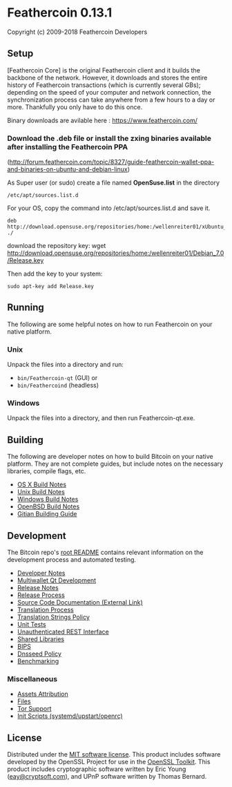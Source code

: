 Feathercoin 0.13.1
==================

Copyright (c) 2009-2018 Feathercoin Developers

Setup
---------------------

[Feathercoin Core] is the original Feathercoin client and it builds the backbone of the network. However, it downloads and stores the entire history of Feathercoin transactions (which is currently several GBs); depending on the speed of your computer and network connection, the synchronization process can take anywhere from a few hours to a day or more. Thankfully you only have to do this once. 

Binary downloads are avilable here : https://www.feathercoin.com/

### Download the .deb file or install the zxing binaries available after installing the Feathercoin PPA  

(http://forum.feathercoin.com/topic/8327/guide-feathercoin-wallet-ppa-and-binaries-on-ubuntu-and-debian-linux)  

As Super user (or sudo) create a file named **OpenSuse.list** in the directory 

    /etc/apt/sources.list.d 

For your OS, copy the command into /etc/apt/sources.list.d and save it.  
    
    deb http://download.opensuse.org/repositories/home:/wellenreiter01/xUbuntu_16.04 ./

download the repository key:
    wget http://download.opensuse.org/repositories/home:/wellenreiter01/Debian_7.0/Release.key    
   
Then add the key to your system:

    sudo apt-key add Release.key

Running
---------------------
The following are some helpful notes on how to run Feathercoin on your native platform.

### Unix

Unpack the files into a directory and run:

- `bin/Feathercoin-qt` (GUI) or
- `bin/Feathercoind` (headless)

### Windows

Unpack the files into a directory, and then run Feathercoin-qt.exe.

Building
---------------------
The following are developer notes on how to build Bitcoin on your native platform. They are not complete guides, but include notes on the necessary libraries, compile flags, etc.

- [OS X Build Notes](build-osx.md)
- [Unix Build Notes](build-unix.md)
- [Windows Build Notes](build-windows.md)
- [OpenBSD Build Notes](build-openbsd.md)
- [Gitian Building Guide](gitian-building.md)

Development
---------------------
The Bitcoin repo's [root README](/README.md) contains relevant information on the development process and automated testing.

- [Developer Notes](developer-notes.md)
- [Multiwallet Qt Development](multiwallet-qt.md)
- [Release Notes](release-notes.md)
- [Release Process](release-process.md)
- [Source Code Documentation (External Link)](https://dev.visucore.com/bitcoin/doxygen/)
- [Translation Process](translation_process.md)
- [Translation Strings Policy](translation_strings_policy.md)
- [Unit Tests](unit-tests.md)
- [Unauthenticated REST Interface](REST-interface.md)
- [Shared Libraries](shared-libraries.md)
- [BIPS](bips.md)
- [Dnsseed Policy](dnsseed-policy.md)
- [Benchmarking](benchmarking.md)

### Miscellaneous
- [Assets Attribution](assets-attribution.md)
- [Files](files.md)
- [Tor Support](tor.md)
- [Init Scripts (systemd/upstart/openrc)](init.md)

License
---------------------
Distributed under the [MIT software license](http://www.opensource.org/licenses/mit-license.php).
This product includes software developed by the OpenSSL Project for use in the [OpenSSL Toolkit](https://www.openssl.org/). This product includes
cryptographic software written by Eric Young ([eay@cryptsoft.com](mailto:eay@cryptsoft.com)), and UPnP software written by Thomas Bernard.
